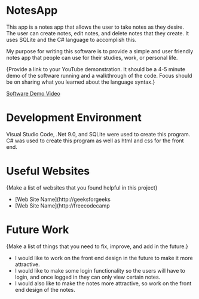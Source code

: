 # NotesApp

This app is a notes app that allows the user to take notes as they desire. The user can create notes, edit notes, and delete notes that they create. It uses SQLite and the C# language to accomplish this. 

My purpose for writing this software is to provide a simple and user friendly notes app that people can use for their studies, work, or personal life.

{Provide a link to your YouTube demonstration. It should be a 4-5 minute demo of the software running and a walkthrough of the code. Focus should be on sharing what you learned about the language syntax.}

[Software Demo Video]((https://youtu.be/n36JYS2bn54))

# Development Environment

Visual Studio Code, .Net 9.0, and SQLite were used to create this program.
C# was used to create this program as well as html and css for the front end.

# Useful Websites

{Make a list of websites that you found helpful in this project}

- [Web Site Name](http://geeksforgeeks
- [Web Site Name](http://freecodecamp

# Future Work

{Make a list of things that you need to fix, improve, and add in the future.}

- I would like to work on the front end design in the future to make it more attractive.
- I would like to make some login functionality so the users will have to login, and once logged in they can only view certain notes.
- I would also like to make the notes more attractive, so work on the front end design of the notes.
